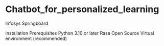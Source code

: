 # Chatbot_for_personalized_learning
Infosys Springboard 

Installation
Prerequisites
Python 3.10 or later
Rasa Open Source
Virtual environment (recommended)
